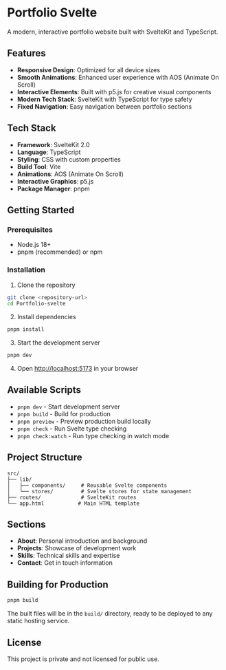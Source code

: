 # Portfolio Svelte

A modern, interactive portfolio website built with SvelteKit and TypeScript.

## Features

- **Responsive Design**: Optimized for all device sizes
- **Smooth Animations**: Enhanced user experience with AOS (Animate On Scroll)
- **Interactive Elements**: Built with p5.js for creative visual components
- **Modern Tech Stack**: SvelteKit with TypeScript for type safety
- **Fixed Navigation**: Easy navigation between portfolio sections

## Tech Stack

- **Framework**: SvelteKit 2.0
- **Language**: TypeScript
- **Styling**: CSS with custom properties
- **Build Tool**: Vite
- **Animations**: AOS (Animate On Scroll)
- **Interactive Graphics**: p5.js
- **Package Manager**: pnpm

## Getting Started

### Prerequisites

- Node.js 18+ 
- pnpm (recommended) or npm

### Installation

1. Clone the repository
```bash
git clone <repository-url>
cd Portfolio-svelte
```

2. Install dependencies
```bash
pnpm install
```

3. Start the development server
```bash
pnpm dev
```

4. Open [http://localhost:5173](http://localhost:5173) in your browser

## Available Scripts

- `pnpm dev` - Start development server
- `pnpm build` - Build for production
- `pnpm preview` - Preview production build locally
- `pnpm check` - Run Svelte type checking
- `pnpm check:watch` - Run type checking in watch mode

## Project Structure

```
src/
├── lib/
│   ├── components/     # Reusable Svelte components
│   └── stores/         # Svelte stores for state management
├── routes/             # SvelteKit routes
└── app.html           # Main HTML template
```

## Sections

- **About**: Personal introduction and background
- **Projects**: Showcase of development work
- **Skills**: Technical skills and expertise
- **Contact**: Get in touch information

## Building for Production

```bash
pnpm build
```

The built files will be in the `build/` directory, ready to be deployed to any static hosting service.

## License

This project is private and not licensed for public use.